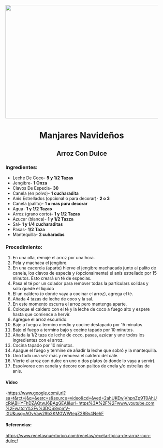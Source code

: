 <div align="center">

<img src="https://www.recetaspuertorico.com/wp-content/uploads/2018/12/ArrozConDulce-kajakiki-2018.jpg" width="520" height="374" />

# Manjares Navideños
## Arroz Con Dulce
</div>

### Ingredientes:

- Leche De Coco- **5 y 1/2 Tazas**
- Jengibre- **1 Onza**
- Clavos De Especia- **30**
- Canela (en polvo)- **1 cucharadita**
- Anis Estrellados (opcional o para decorar)- **2 o 3**
- Canela (palito)- **1 o mas para decorar**
- Agua- **1 y 1/2 Tazas**
- Arroz (grano corto)- **1 y 1/2 Tazas**
- Azucar (blanca)- **1 y 1/2 Tazza**
- Sal- **1 y 1/4 cucharaditas** 
- Pasas- **1/2 Taza**
- Mantequilla- **2 cuharadas**

### Procedimiento:
1. En una olla, remoje el arroz por una hora.
2. Pela y machaca el jengibre.
3. En una cacerola (aparte) hierve el jengibre machacado junto al palito de canela, los clavos de especia y (opcionalmente) el anís estrellado por 15 minutos. Esto creará un té de especias.
4. Pasa el té por un colador para remover todas la particulars solidas y solo quede el liquido
5. El un caldero (o donde vaya a cocinar el arroz), agrega el té.
6. Añada 4 tazas de leche de coco y la sal.
7. En este momento escurra el arroz pero mantenga aparte.
8. Coloque el caldero con el té y la leche de coco a fuego alto y espere hasta que comience a hervir.
9. Agregue el arroz escurrido.
10. Baje a fuego a termino medio y cocine destapado por 15 minutos.
11. Bajo el fuego a termino bajo y cocine tapado por 10 minutos.
12. Añada la 1/2 taza de leche de coco, pasas, azúcar y une todos los ingredientes con el arroz.
13. Cocina tapado por 10 minutos.
14. Apague el fuego y termine de añadir la leche que sobró y la mantequilla.
15. Uno todo una vez más y remueva el caldero del cale.
16. Vierte el arroz con dulce en uno o dos platos (o donde lo vaya a servir).
17. Espolvoree con canela y decore con palitos de cnela y/o estrellas de anis.

#### Video
-https://www.google.com/url?sa=t&rct=j&q=&esrc=s&source=video&cd=&ved=2ahUKEwjVhpnZp9T0AhUcRjABHYFhDZAQtwJ6BAgGEAI&url=https%3A%2F%2Fwww.youtube.com%2Fwatch%3Fv%3DOS8vpmV-iXU&usg=AOvVaw29b3KMGWWtegZ28Bv4NehF

#### Referencias:
https://www.recetaspuertorico.com/recetas/receta-tipica-de-arroz-con-dulce/
